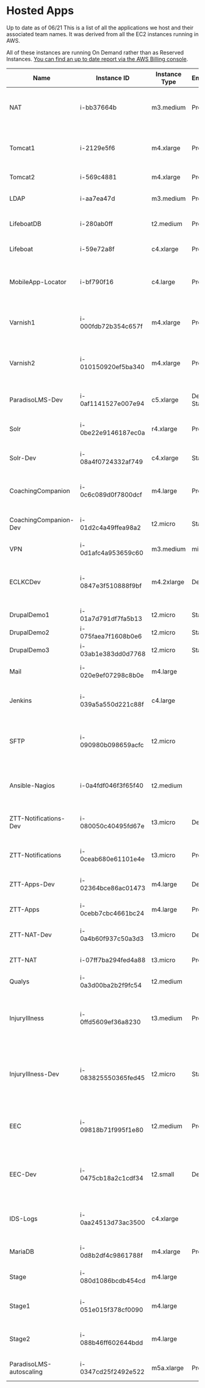 # Hosted Apps

Up to date as of 06/21
This is a list of all the applications we host and their associated team names. It was derived from all the EC2 instances running in AWS.

All of these instances are running On Demand rather than as Reserved Instances. [You can find an up to date report via the AWS Billing console](https://console.aws.amazon.com/billing/home?#/bills?year=2021&month=6).

| Name                    | Instance ID         | Instance Type | Environment     | Team               | Notes                                                                  |
|-------------------------|---------------------|---------------|-----------------|--------------------|------------------------------------------------------------------------|
| NAT                     | i-bb37664b          | m3.medium     | Prod            | Hosting            | Network address translation for private subnets                        |
| Tomcat1                 | i-2129e5f6          | m4.xlarge     | Prod            | HSICC              | Tomcat applications, CAS, and user management                          |
| Tomcat2                 | i-569c4881          | m4.xlarge     | Prod            | HSICC              | Tomcat applications                                                    |
| LDAP                    | i-aa7ea47d          | m3.medium     | Prod            | HSICC              | LDAP production server                                                 |
| LifeboatDB              | i-280ab0ff          | t2.medium     | Prod            | Maybe Hosting      | MariaDB server for Lifeboat                                            |
| Lifeboat                | i-59e72a8f          | c4.xlarge     | Prod            | Maybe Hosting      | Read-only failover server                                              |
| MobileApp-Locator       | i-bf790f16          | c4.large      | Prod            | Zero to Three      | Locator Server for Mobile App (older versions)                         |
| Varnish1                | i-000fdb72b354c657f | m4.xlarge     | Prod            | HSICC              | Drupal production server - Varnish, nginx, PHP                         |
| Varnish2                | i-010150920ef5ba340 | m4.xlarge     | Prod            | HSICC              | Drupal production server - Varnish, nginx, PHP                         |
| ParadisoLMS-Dev         | i-0af1141527e007e94 | c5.xlarge     | Dev and Staging | iPD                | LMS development and staging server                                     |
| Solr                    | i-0be22e9146187ec0a | r4.xlarge     | Prod            | HSICC              | Solr production server                                                 |
| Solr-Dev                | i-08a4f0724332af749 | c4.xlarge     | Staging         | HSICC              | Solr development and staging server                                    |
| CoachingCompanion       | i-0c6c089d0f7800dcf | m4.large      | Prod            | Coaching Companion | Coaching companion production server                                   |
| CoachingCompanion-Dev   | i-01d2c4a49ffea98a2 | t2.micro      | Staging         | Coaching Companion | Coaching companion staging server                                      |
| VPN                     | i-0d1afc4a953659c60 | m3.medium     | misc            | Hosting            | OpenVPN                                                                |
| ECLKCDev                | i-0847e3f510888f9bf | m4.2xlarge    | Dev             | HSICC            | ECLKC Drupal development integration and staging server                |
| DrupalDemo1             | i-01a7d791df7fa5b13 | t2.micro      | Staging         | HSICC              | Demo server                                                            |
| DrupalDemo2             | i-075faea7f1608b0e6 | t2.micro      | Staging         | HSICC              | Demo server                                                            |
| DrupalDemo3             | i-03ab1e383dd0d7768 | t2.micro      | Staging         | HSICC              | Demo server                                                            |
| Mail                    | i-020e9ef07298c8b0e | m4.large      |                 | HSICC              | Mail production server                                                 |
| Jenkins                 | i-039a5a550d221c88f | c4.large      |                 | HSICC              | Jenkins server for automated tasks                                     |
| SFTP                    | i-090980b098659acfc | t2.micro      |                 | Hosting            | SFTP server for developer access to Drupal-related files               |
| Ansible-Nagios          | i-0a4fdf046f3f65f40 | t2.medium     |                 | Hosting            | Ansible configuration management and Nagios monitoring                 |
| ZTT-Notifications-Dev   | i-080050c40495fd67e | t3.micro      | Dev             | Zero to Three      | Zero to three notifications staging server                             |
| ZTT-Notifications       | i-0ceab680e61101e4e | t3.micro      | Prod            | Zero to Three      | Zero to three notifications production server                          |
| ZTT-Apps-Dev            | i-02364bce86ac01473 | m4.large      | Dev             | Zero to Three      | Zero to three staging mobile apps                                      |
| ZTT-Apps                | i-0cebb7cbc4661bc24 | m4.large      | Prod            | Zero to Three      | Zero to three production mobile apps                                   |
| ZTT-NAT-Dev             | i-0a4b60f937c50a3d3 | t3.micro      | Dev             | Zero to Three      | Zero to three staging NAT server                                       |
| ZTT-NAT                 | i-07ff7ba294fed4a88 | t3.micro      | Prod            | Zero to Three      | Zero to three production NAT server                                    |
| Qualys                  | i-0a3d00ba2b2f9fc54 | t2.medium     |                 | HSICC              |                                                                        |
| InjuryIllness           | i-0ffd5609ef36a8230 | t3.medium     | Prod            | NCHBHS             | Injury and Illness production server (Treat as on hiatus--not running) |
| InjuryIllness-Dev       | i-083825550365fed45 | t2.micro      | Staging         | NCHBHS             | Injury and Illness staging server (Treat as on hiatus--not running)    |
| EEC                     | i-09818b71f995f1e80 | t2.medium     | Prod            | Zero to Three      | Early educator central production server (Low usage)                   |
| EEC-Dev                 | i-0475cb18a2c1cdf34 | t2.small      | Dev             | Zero to Three      | Early educator central staging server (Low usage)                      |
| IDS-Logs                | i-0aa24513d73ac3500 | c4.xlarge     |                 |                    | Intrusion detection and log server (deprecated)                        |
| MariaDB                 | i-0d8b2df4c9861788f | m4.xlarge     | Prod            | HSICC              | Production MariaDB server                                              |
| Stage                   | i-080d1086bcdb454cd | m4.large      |                 | HSICC              | Staging CAS and Tomcat Apps                                            |
| Stage1                  | i-051e015f378cf0090 | m4.large      |                 | HSICC              | Staging frontend server (Drupal)                                       |
| Stage2                  | i-088b46ff602644bdd | m4.large      |                 | HSICC              | Staging frontend server (Drupal)                                       |
| ParadisoLMS-autoscaling | i-0347cd25f2492e522 | m5a.xlarge    | Prod            | iPD                | Production IPD LMS server                                              |

